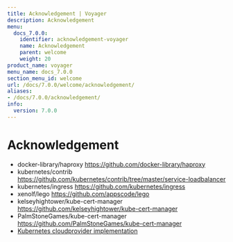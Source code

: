 ```yaml
---
title: Acknowledgement | Voyager
description: Acknowledgement
menu:
  docs_7.0.0:
    identifier: acknowledgement-voyager
    name: Acknowledgement
    parent: welcome
    weight: 20
product_name: voyager
menu_name: docs_7.0.0
section_menu_id: welcome
url: /docs/7.0.0/welcome/acknowledgement/
aliases:
- /docs/7.0.0/acknowledgement/
info:
  version: 7.0.0
---
```


# Acknowledgement

 - docker-library/haproxy https://github.com/docker-library/haproxy
 - kubernetes/contrib https://github.com/kubernetes/contrib/tree/master/service-loadbalancer
 - kubernetes/ingress https://github.com/kubernetes/ingress
 - xenolf/lego https://github.com/appscode/lego
 - kelseyhightower/kube-cert-manager https://github.com/kelseyhightower/kube-cert-manager
 - PalmStoneGames/kube-cert-manager https://github.com/PalmStoneGames/kube-cert-manager
 - [Kubernetes cloudprovider implementation](https://github.com/kubernetes/kubernetes/tree/master/pkg/cloudprovider)
